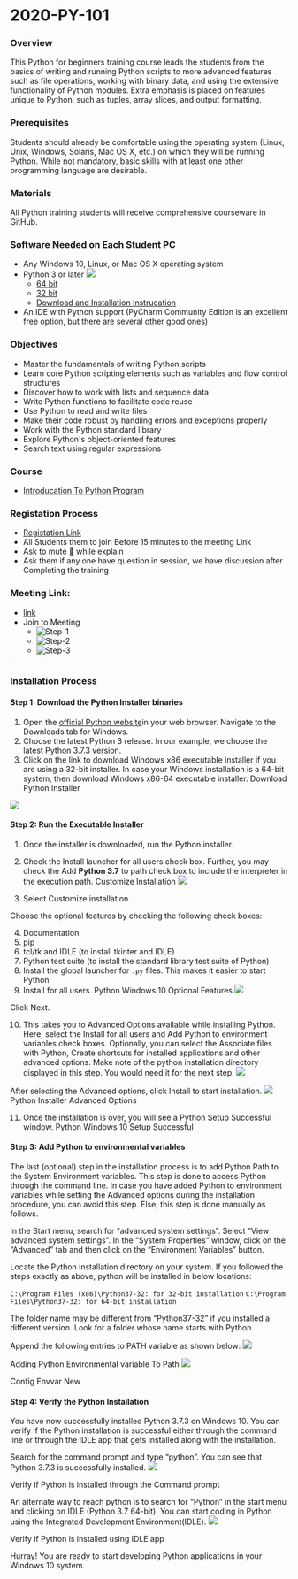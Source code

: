 # 2020-PY-101

### Overview
This Python for beginners training course leads the students from the basics of writing and running Python scripts to more advanced features such as file operations, working with binary data, and using the extensive functionality of Python modules. Extra emphasis is placed on features unique to Python, such as tuples, array slices, and output formatting.

### Prerequisites
Students should already be comfortable using the operating system (Linux, Unix, Windows, Solaris, Mac OS X, etc.) on which they will be running Python. While not mandatory, basic skills with at least one other programming language are desirable.
### Materials
All Python training students will receive comprehensive courseware in GitHub.

### Software Needed on Each Student PC
* Any Windows 10, Linux, or Mac OS X operating system
* Python 3 or later
  ![](https://lh3.googleusercontent.com/-6W_a1QS8RfM/X1sv1nJAS5I/AAAAAAAAp3Q/Yg5jrQn32ZQMUZ_h9SIt23jmktMBlPlFwCK8BGAsYHg/s0/2020-09-11.png)
  * [64 bit](https://www.python.org/ftp/python/3.7.9/python-3.7.9-amd64.exe)
  * [32 bit](https://www.python.org/ftp/python/3.7.9/python-3.7.9-amd64-webinstall.exe)
  * [Download and Installation Instrucation]()
* An IDE with Python support (PyCharm Community Edition is an excellent free option, but there are several other good ones)
### Objectives
* Master the fundamentals of writing Python scripts
* Learn core Python scripting elements such as variables and flow control structures
* Discover how to work with lists and sequence data
* Write Python functions to facilitate code reuse
* Use Python to read and write files
* Make their code robust by handling errors and exceptions properly
* Work with the Python standard library
* Explore Python's object-oriented features
* Search text using regular expressions
### Course 
* [Introducation To Python Program ](https://github.com/reddyprasade/2020-PY-101/blob/master/PPT/Introduction%20to%20Python%20Programming.pdf)

### Registation Process 
* [Registation Link](https://forms.gle/iyT5kxrTZKRUT7n49)
* All Students them to join Before 15 minutes to the meeting Link
* Ask to mute 🔕 while explain
* Ask them if any one have question in session, we have discussion after Completing the training

### Meeting Link:
* [link](https://meet.google.com/ppp-feno-gqb)
* Join to Meeting 
  * ![Step-1](https://lh3.googleusercontent.com/-CzELC5wghnY/X19_jCahhqI/AAAAAAAAAHo/Cp3Dm7B2RVc6JxjRfNne1343LGOWNJrBwCK8BGAsYHg/s0/2020-09-14.png)
  * ![Step-2](https://lh3.googleusercontent.com/-vMOP_ZFncC4/X199gHWNnmI/AAAAAAAAp6I/dFSBb0WzVvAS6c00TKmAXkPFH536gfo_gCK8BGAsYHg/s0/2020-09-14.png)
  * ![Step-3](https://lh3.googleusercontent.com/-8ytudhew9w8/X19-itFNGWI/AAAAAAAAp6Q/EvzCtodZo88hqomUmY2N0XB9t4V8j9GrQCK8BGAsYHg/s0/2020-09-14.png)

***
### Installation Process
#### **Step 1:** Download the Python Installer binaries
1. Open the [official Python website](https://www.python.org/downloads/windows/)in your web browser. Navigate to the Downloads tab for Windows.
2. Choose the latest Python 3 release. In our example, we choose the latest Python 3.7.3 version.
3. Click on the link to download Windows x86 executable installer if you are using a 32-bit installer. In case your Windows installation is a 64-bit system, then download Windows x86-64 executable installer.
Download Python Installer

![](https://cdn.journaldev.com/wp-content/uploads/2019/06/DownloadRel.png)

#### **Step 2:** Run the Executable Installer
1. Once the installer is downloaded, run the Python installer.
2. Check the Install launcher for all users check box. Further, you may check the Add **Python 3.7** to path check box to include the interpreter in the execution path.
Customize Installation
![](https://cdn.journaldev.com/wp-content/uploads/2019/06/customize_installation.png)

3. Select Customize installation.
  
Choose the optional features by checking the following check boxes:

4. Documentation
5. pip
6. tcl/tk and IDLE (to install tkinter and IDLE)
7. Python test suite (to install the standard library test suite of Python)
8. Install the global launcher for `.py` files. This makes it easier to start Python
9. Install for all users.
Python Windows 10 Optional Features
![](https://cdn.journaldev.com/wp-content/uploads/2019/06/optional_features-1.png)

Click Next.

10. This takes you to Advanced Options available while installing Python. Here, select the Install for all users and Add Python to environment variables check boxes.
Optionally, you can select the Associate files with Python, Create shortcuts for installed applications and other advanced options. Make note of the python installation directory displayed in this step. You would need it for the next step.
![](https://cdn.journaldev.com/wp-content/uploads/2019/06/advanced_options.png)

After selecting the Advanced options, click Install to start installation.
![](https://cdn.journaldev.com/wp-content/uploads/2019/06/setup_successful.png)
Python Installer Advanced Options

11. Once the installation is over, you will see a Python Setup Successful window.
Python Windows 10 Setup Successful

#### **Step 3:** Add Python to environmental variables
The last (optional) step in the installation process is to add Python Path to the System Environment variables. This step is done to access Python through the command line. In case you have added Python to environment variables while setting the Advanced options during the installation procedure, you can avoid this step. Else, this step is done manually as follows.

In the Start menu, search for “advanced system settings”. Select “View advanced system settings”. In the “System Properties” window, click on the “Advanced” tab and then click on the “Environment Variables” button.

Locate the Python installation directory on your system. If you followed the steps exactly as above, python will be installed in below locations:


`C:\Program Files (x86)\Python37-32: for 32-bit installation`
`C:\Program Files\Python37-32: for 64-bit installation`

The folder name may be different from “Python37-32” if you installed a different version. Look for a folder whose name starts with Python.

Append the following entries to PATH variable as shown below:
![](https://cdn.journaldev.com/wp-content/uploads/2019/06/environmentalvar_to-path.png)

Adding Python Environmental variable To Path
![](https://cdn.journaldev.com/wp-content/uploads/2019/06/config_envvar_new-1.png)

Config Envvar New

#### **Step 4: Verify the Python Installation**

You have now successfully installed Python 3.7.3 on Windows 10. You can verify if the Python installation is successful either through the command line or through the IDLE app that gets installed along with the installation.

Search for the command prompt and type “python”. You can see that Python 3.7.3 is successfully installed.
![](https://cdn.journaldev.com/wp-content/uploads/2019/06/verify-python-cmdpromt.png)

Verify if Python is installed through the Command prompt

An alternate way to reach python is to search for “Python” in the start menu and clicking on IDLE (Python 3.7 64-bit). You can start coding in Python using the Integrated Development Environment(IDLE).
![](https://cdn.journaldev.com/wp-content/uploads/2019/06/verify-python-startmenu.png)

Verify if Python is installed using IDLE app

Hurray! You are ready to start developing Python applications in your Windows 10 system.



